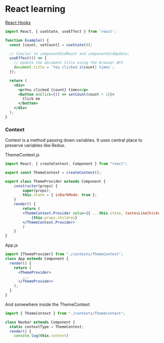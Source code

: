 # React learning
[React Hooks](https://reactjs.org/docs/hooks-overview.html)
```jsx
import React, { useState, useEffect } from 'react';

function Example() {
  const [count, setCount] = useState(0);

  // Similar to componentDidMount and componentDidUpdate:
  useEffect(() => {
    // Update the document title using the browser API
    document.title = `You clicked ${count} times`;
  });

  return (
    <div>
      <p>You clicked {count} times</p>
      <button onClick={() => setCount(count + 1)}>
        Click me
      </button>
    </div>
  );
}
```

### Context
Context is a method passing down variables.
It uses central place to preserve variables like Redux.

ThemeContext.js
```jsx
import React, { createContext, Component } from "react";

export const ThemeContext = createContext();

export class ThemeProvider extends Component {
    constructor(props) {
        super(props);
        this.state = { isDarkMode: true };
    }
    render() {
        return (
        <ThemeContext.Provider value={{ ...this.state, tastesLikeChicken: true }}>
            {this.props.children}
        </ThemeContext.Provider> 
        )
    }
}
```
App.js
```jsx
import {ThemeProvider} from "./contexts/ThemeContext";
class App extends Component {
  render() {
    return (
      <ThemeProvider>
        ...
      </ThemeProvider>
    );
  }
}
```
And somewhere inside the ThemeContext
```jsx
import { ThemeContext } from "./contexts/ThemeContext";

class Navbar extends Component {
  static contextType = ThemeContext;
  render() {
    console.log(this.context)
```


